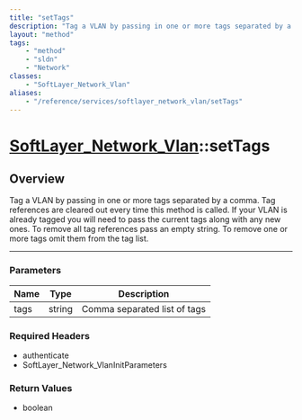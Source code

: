 ```yaml
---
title: "setTags"
description: "Tag a VLAN by passing in one or more tags separated by a comma. Tag references are cleared out every time this method is... "
layout: "method"
tags:
    - "method"
    - "sldn"
    - "Network"
classes:
    - "SoftLayer_Network_Vlan"
aliases:
    - "/reference/services/softlayer_network_vlan/setTags"
---
```

# [SoftLayer_Network_Vlan](/reference/services/SoftLayer_Network_Vlan)::setTags




## Overview 
Tag a VLAN by passing in one or more tags separated by a comma. Tag references are cleared out every time this method is called. If your VLAN is already tagged you will need to pass the current tags along with any new ones. To remove all tag references pass an empty string. To remove one or more tags omit them from the tag list. 

-----

### Parameters 
|Name | Type | Description |
| --- | --- | --- |
|tags| string| Comma separated list of tags|


### Required Headers
* authenticate
* SoftLayer_Network_VlanInitParameters


### Return Values
* boolean





